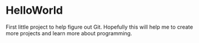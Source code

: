 HelloWorld
==========

First little project to help figure out Git.
Hopefully this will help me to create more projects and learn more about programming.
